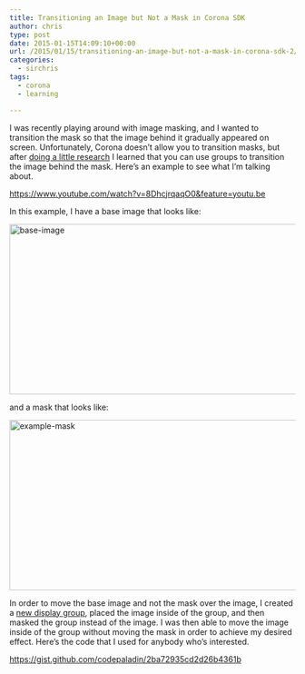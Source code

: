 ```yaml
---
title: Transitioning an Image but Not a Mask in Corona SDK
author: chris
type: post
date: 2015-01-15T14:09:10+00:00
url: /2015/01/15/transitioning-an-image-but-not-a-mask-in-corona-sdk-2/
categories:
  - sirchris
tags:
  - corona
  - learning

---
```

I was recently playing around with image masking, and I wanted to transition the mask so that the image behind it gradually appeared on screen. Unfortunately, Corona doesn&#8217;t allow you to transition masks, but after [doing a little research][1] I learned that you can use groups to transition the image behind the mask. Here&#8217;s an example to see what I&#8217;m talking about.

<!--more-->

https://www.youtube.com/watch?v=8DhcjrqaqO0&feature=youtu.be

In this example, I have a base image that looks like:

<div class="inlineimg">
  <img src="http://localhost:8888/wp-content/uploads/2015/01/base-image-3.png" alt="base-image" width="600" height="300" class="alignnone size-full wp-image-1629" />
</div>

and a mask that looks like:

<div class="inlineimg">
  <img src="http://localhost:8888/wp-content/uploads/2015/01/example-mask-3.png" alt="example-mask" width="600" height="300" class="alignnone size-full wp-image-1630" />
</div>

In order to move the base image and not the mask over the image, I created a [new display group][2], placed the image inside of the group, and then masked the group instead of the image. I was then able to move the image inside of the group without moving the mask in order to achieve my desired effect. Here&#8217;s the code that I used for anybody who&#8217;s interested.

https://gist.github.com/codepaladin/2ba72935cd2d26b4361b

 [1]: http://forums.coronalabs.com/topic/34774-moving-image-but-not-mask/
 [2]: http://docs.coronalabs.com/api/library/display/newGroup.html